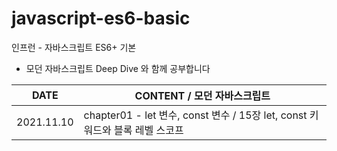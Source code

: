 # javascript-es6-basic
인프런 - 자바스크립트 ES6+ 기본

- 모던 자바스크립트 Deep Dive 와 함께 공부합니다 

| DATE       | CONTENT / 모던 자바스크립트                                  |
| ---------- | ------------------------------------------------------------ |
| 2021.11.10 | chapter01 - let 변수, const 변수 / 15장  let, const 키워드와 블록 레벨 스코프 |

